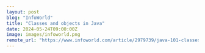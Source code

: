 ```yaml
---
layout: post
blog: "InfoWorld"
title: "Classes and objects in Java"
date: 2024-05-24T09:00:00Z
image: images/infoworld.png
remote_url: "https://www.infoworld.com/article/2979739/java-101-classes-and-objects-in-java.html#tk.rss_applicationdevelopment"
---
```

